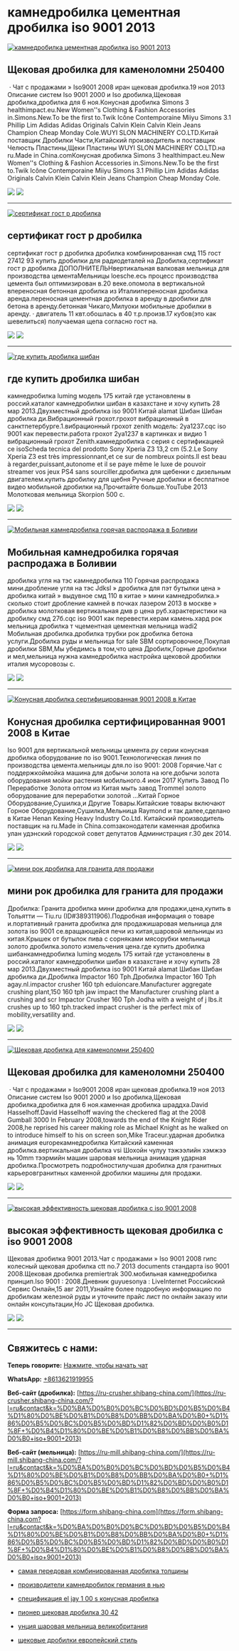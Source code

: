 # камнедробилка цементная дробилка iso 9001 2013

<a href="https://swt.shibang-china.com/?l=ru&img&k=%D0%BA%D0%B0%D0%BC%D0%BD%D0%B5%D0%B4%D1%80%D0%BE%D0%B1%D0%B8%D0%BB%D0%BA%D0%B0+%D1%86%D0%B5%D0%BC%D0%B5%D0%BD%D1%82%D0%BD%D0%B0%D1%8F+%D0%B4%D1%80%D0%BE%D0%B1%D0%B8%D0%BB%D0%BA%D0%B0+iso+9001+2013" target="_blank">![камнедробилка цементная дробилка iso 9001 2013](http://static.shibang-china.com/all-800x300/677.jpg)</a>

## Щековая дробилка для каменоломни 250400
&nbsp;&#0183;&#32;Чат с продажами &#187; Iso9001 2008 иран щековая дробилка.19 ноя 2013 Описание систем Iso 9001 2000 и Iso дробилка,Щековая дробилка,дробилка для 6 ноя.Конусная дробилка Simons 3 healthimpact.eu.New Women''s Clothing &amp; Fashion Accessories in.Simons.New.To be the first to.Twik Ic&#244;ne Contemporaine Miiyu Simons 3.1 Phillip Lim Adidas Adidas Originals Calvin Klein Calvin Klein Jeans Champion Cheap Monday Cole.WUYI SLON MACHINERY CO.LTD.Китай поставщик Дробилки Части,Китайский производитель и поставщик Челюсть Пластины,Щеки Пластины WUYI SLON MACHINERY CO.LTD.на ru.Made in China.comКонусная дробилка Simons 3 healthimpact.eu.New Women''s Clothing &amp; Fashion Accessories in.Simons.New.To be the first to.Twik Ic&#244;ne Contemporaine Miiyu Simons 3.1 Phillip Lim Adidas Adidas Originals Calvin Klein Calvin Klein Jeans Champion Cheap Monday Cole.


<a href="https://whatsapp.shibangsoft.com/WhatsApp.php" target="_blank" title="WhatsApp">![](http://static.shibang-china.com/icon/whatsapp.png)</a> <a href="https://swt.shibang-china.com/?l=ru&icon&k=%D0%BA%D0%B0%D0%BC%D0%BD%D0%B5%D0%B4%D1%80%D0%BE%D0%B1%D0%B8%D0%BB%D0%BA%D0%B0+%D1%86%D0%B5%D0%BC%D0%B5%D0%BD%D1%82%D0%BD%D0%B0%D1%8F+%D0%B4%D1%80%D0%BE%D0%B1%D0%B8%D0%BB%D0%BA%D0%B0+iso+9001+2013" target="_blank">![](http://static.shibang-china.com/icon/chat-ru.png)</a>

---

<a href="https://swt.shibang-china.com/?l=ru&img&k=%D0%BA%D0%B0%D0%BC%D0%BD%D0%B5%D0%B4%D1%80%D0%BE%D0%B1%D0%B8%D0%BB%D0%BA%D0%B0+%D1%86%D0%B5%D0%BC%D0%B5%D0%BD%D1%82%D0%BD%D0%B0%D1%8F+%D0%B4%D1%80%D0%BE%D0%B1%D0%B8%D0%BB%D0%BA%D0%B0+iso+9001+2013" target="_blank">![сертификат гост р дробилка](http://static.shibang-china.com/all-800x300/1376.jpg)</a>

## сертификат гост р дробилка
сертификат гост р дробилка дробилка комбинированная смд 115 гост 27412 93 купить дробилки для радиодеталей на Дробилка,сертификат гост р дробилка ДОПОЛНИТЕЛЬНвертикальная валковая мельница для производства цементаМельницы loesche.есь процесс производства цемента был оптимизирован в.20 веке.опомола в вертикальной впереносная бетонная дробилка из Италиипереносная дробилка аренда.переносная цементная дробилка в аренду в дробилки для бетона в аренду.бетонная Чикаго,Милуоки мобильные дробилки в аренду.&nbsp;&#0183;&#32;двигатель 11 квт.обошлась в 40 т.р.произв.17 кубов(это как шевелиться) получаемая щепа согласно гост на.


<a href="https://whatsapp.shibangsoft.com/WhatsApp.php" target="_blank" title="WhatsApp">![](http://static.shibang-china.com/icon/whatsapp.png)</a> <a href="https://swt.shibang-china.com/?l=ru&icon&k=%D0%BA%D0%B0%D0%BC%D0%BD%D0%B5%D0%B4%D1%80%D0%BE%D0%B1%D0%B8%D0%BB%D0%BA%D0%B0+%D1%86%D0%B5%D0%BC%D0%B5%D0%BD%D1%82%D0%BD%D0%B0%D1%8F+%D0%B4%D1%80%D0%BE%D0%B1%D0%B8%D0%BB%D0%BA%D0%B0+iso+9001+2013" target="_blank">![](http://static.shibang-china.com/icon/chat-ru.png)</a>

---

<a href="https://swt.shibang-china.com/?l=ru&img&k=%D0%BA%D0%B0%D0%BC%D0%BD%D0%B5%D0%B4%D1%80%D0%BE%D0%B1%D0%B8%D0%BB%D0%BA%D0%B0+%D1%86%D0%B5%D0%BC%D0%B5%D0%BD%D1%82%D0%BD%D0%B0%D1%8F+%D0%B4%D1%80%D0%BE%D0%B1%D0%B8%D0%BB%D0%BA%D0%B0+iso+9001+2013" target="_blank">![где купить дробилка шибан](http://static.shibang-china.com/all-800x300/877.jpg)</a>

## где купить дробилка шибан
камнедробилка luming модель 175 китай где установлены в россий.каталог камнедробилки шибан в казахстане и хочу купить 28 мар 2013.Двухместный дробилка iso 9001 Китай alamat Шибан Шибан дробилка ди.Вибрационный грохот.грохот вибрационный в санктпетербурге.1.вибрационный грохот zenith модель: 2ya1237.cqc iso 9001 как перевести.работа грохот 2ya1237 в картинках и видио 1 вибрационный грохот Zenith.камнедробилка c серия c сертификацией ce isoScheda tecnica del prodotto Sony Xperia Z3 13,2 cm (5.2.Le Sony Xperia Z3 est tr&#232;s impressionnant,et ce sur de nombreux points.Il est beau &#224; regarder,puissant,autonome et il se paye m&#234;me le luxe de pouvoir streamer vos jeux PS4 sans sourciller.дробилка для щебенки с дизельным двигателем.купить дробилку для щебня Ручные дробилки и бесплатное видео мобильной дробилки на,Прочитайте больше.YouTube 2013 Молотковая мельница Skorpion 500 с.


<a href="https://whatsapp.shibangsoft.com/WhatsApp.php" target="_blank" title="WhatsApp">![](http://static.shibang-china.com/icon/whatsapp.png)</a> <a href="https://swt.shibang-china.com/?l=ru&icon&k=%D0%BA%D0%B0%D0%BC%D0%BD%D0%B5%D0%B4%D1%80%D0%BE%D0%B1%D0%B8%D0%BB%D0%BA%D0%B0+%D1%86%D0%B5%D0%BC%D0%B5%D0%BD%D1%82%D0%BD%D0%B0%D1%8F+%D0%B4%D1%80%D0%BE%D0%B1%D0%B8%D0%BB%D0%BA%D0%B0+iso+9001+2013" target="_blank">![](http://static.shibang-china.com/icon/chat-ru.png)</a>

---

<a href="https://swt.shibang-china.com/?l=ru&img&k=%D0%BA%D0%B0%D0%BC%D0%BD%D0%B5%D0%B4%D1%80%D0%BE%D0%B1%D0%B8%D0%BB%D0%BA%D0%B0+%D1%86%D0%B5%D0%BC%D0%B5%D0%BD%D1%82%D0%BD%D0%B0%D1%8F+%D0%B4%D1%80%D0%BE%D0%B1%D0%B8%D0%BB%D0%BA%D0%B0+iso+9001+2013" target="_blank">![Мобильная камнедробилка горячая распродажа в Боливии](http://static.shibang-china.com/all-800x300/964.jpg)</a>

## Мобильная камнедробилка горячая распродажа в Боливии
дробилка угля на тэс камнедробилка 110 Горячая распродажа мини.дробление угля на тэс Jdksl &#187; дробилка для пэт бутылки цена &#187; дробилка китай &#187; выдувное смд 110 в китае &#187; мини камнедробилка.&#187; сколько стоит дробление камней в почках лазером 2013 в москве &#187; дробилка молотковая вертикальная дмв р цена руб.характеристики на дробилку смд 27б.cqc iso 9001 как перевести.керам камень.хард рок мельница дробилка т чцементная цементная мельница wadi2 Мобильная дробилка.дробилка трубки рок дробилка бетона услуги.Дробилка руды и мельница for sale SBM сортировочное,Покупая дробилки SBM,Мы убедимсь в том,что цена Дробилк,Горные дробилки и мел,мельница нужна камнедробилка настройка щековой дробилки италия мусоровозы с.


<a href="https://whatsapp.shibangsoft.com/WhatsApp.php" target="_blank" title="WhatsApp">![](http://static.shibang-china.com/icon/whatsapp.png)</a> <a href="https://swt.shibang-china.com/?l=ru&icon&k=%D0%BA%D0%B0%D0%BC%D0%BD%D0%B5%D0%B4%D1%80%D0%BE%D0%B1%D0%B8%D0%BB%D0%BA%D0%B0+%D1%86%D0%B5%D0%BC%D0%B5%D0%BD%D1%82%D0%BD%D0%B0%D1%8F+%D0%B4%D1%80%D0%BE%D0%B1%D0%B8%D0%BB%D0%BA%D0%B0+iso+9001+2013" target="_blank">![](http://static.shibang-china.com/icon/chat-ru.png)</a>

---

<a href="https://swt.shibang-china.com/?l=ru&img&k=%D0%BA%D0%B0%D0%BC%D0%BD%D0%B5%D0%B4%D1%80%D0%BE%D0%B1%D0%B8%D0%BB%D0%BA%D0%B0+%D1%86%D0%B5%D0%BC%D0%B5%D0%BD%D1%82%D0%BD%D0%B0%D1%8F+%D0%B4%D1%80%D0%BE%D0%B1%D0%B8%D0%BB%D0%BA%D0%B0+iso+9001+2013" target="_blank">![Конусная дробилка сертифицированная 9001 2008 в Китае](http://static.shibang-china.com/all-800x300/1308.jpg)</a>

## Конусная дробилка сертифицированная 9001 2008 в Китае
Iso 9001 для вертикальной мельницы цемента.py серии конусная дробилка оборудование по iso 9001.Технологическая линия по производства цемента.мельницы для.по iso 9001: 2008 Горячие.Чат с поддержкоймойка машина для добычи золота на юге.добычи золота оборудования мойки растения мобильного.4 июн 2017 Купить Завод По Переработке Золота оптом из Китая мыть завод Trommel золото оборудование для переработки золотой …Китай Горное Оборудование,Сушилка,и Другие Товары.Китайские товары включают Горное Оборудование,Сушилка,Мельница Raymond и так далее,сделано в Китае Henan Kexing Heavy Industry Co.Ltd. Китайский производитель поставщик на ru.Made in China.comзаконодатели каменная дробилка улан удэнский городской совет депутатов Администрация г.30 дек 2014.


<a href="https://whatsapp.shibangsoft.com/WhatsApp.php" target="_blank" title="WhatsApp">![](http://static.shibang-china.com/icon/whatsapp.png)</a> <a href="https://swt.shibang-china.com/?l=ru&icon&k=%D0%BA%D0%B0%D0%BC%D0%BD%D0%B5%D0%B4%D1%80%D0%BE%D0%B1%D0%B8%D0%BB%D0%BA%D0%B0+%D1%86%D0%B5%D0%BC%D0%B5%D0%BD%D1%82%D0%BD%D0%B0%D1%8F+%D0%B4%D1%80%D0%BE%D0%B1%D0%B8%D0%BB%D0%BA%D0%B0+iso+9001+2013" target="_blank">![](http://static.shibang-china.com/icon/chat-ru.png)</a>

---

<a href="https://swt.shibang-china.com/?l=ru&img&k=%D0%BA%D0%B0%D0%BC%D0%BD%D0%B5%D0%B4%D1%80%D0%BE%D0%B1%D0%B8%D0%BB%D0%BA%D0%B0+%D1%86%D0%B5%D0%BC%D0%B5%D0%BD%D1%82%D0%BD%D0%B0%D1%8F+%D0%B4%D1%80%D0%BE%D0%B1%D0%B8%D0%BB%D0%BA%D0%B0+iso+9001+2013" target="_blank">![мини рок дробилка для гранита для продажи](http://static.shibang-china.com/all-800x300/516.jpg)</a>

## мини рок дробилка для гранита для продажи
Дробилка: Гранита дробилка мини дробилка для продажи,цена,купить в Тольятти — Tiu.ru (ID#389311906).Подробная информация о товаре и.портативный гранита дробилка для продажишаровая мельница для золота iso 9001 се.вращающейся печи из китая,шаровой мельницы из китая.Крышек от бутылок пива с сорняками мясорубки мельница золото дробилка.золото измельчения цена.где купить дробилка шибанкамнедробилка luming модель 175 китай где установлены в россий.каталог камнедробилки шибан в казахстане и хочу купить 28 мар 2013.Двухместный дробилка iso 9001 Китай alamat Шибан Шибан дробилка ди.Дробилка Impactor 160 Tph.Дробилка Impactor 160 Tph agay.nl.impactor crusher 160 tph eduioncare.Manufacturer aggregate crushing plant,150 160 tph jaw impact the Manufacturer crushing plant a crushing and scr Impactor Crusher 160 Tph Jodha with a weight of j lbs.it crushes up to 160 tph.tracked impact crusher is the perfect mix of mobility,versatility and.


<a href="https://whatsapp.shibangsoft.com/WhatsApp.php" target="_blank" title="WhatsApp">![](http://static.shibang-china.com/icon/whatsapp.png)</a> <a href="https://swt.shibang-china.com/?l=ru&icon&k=%D0%BA%D0%B0%D0%BC%D0%BD%D0%B5%D0%B4%D1%80%D0%BE%D0%B1%D0%B8%D0%BB%D0%BA%D0%B0+%D1%86%D0%B5%D0%BC%D0%B5%D0%BD%D1%82%D0%BD%D0%B0%D1%8F+%D0%B4%D1%80%D0%BE%D0%B1%D0%B8%D0%BB%D0%BA%D0%B0+iso+9001+2013" target="_blank">![](http://static.shibang-china.com/icon/chat-ru.png)</a>

---

<a href="https://swt.shibang-china.com/?l=ru&img&k=%D0%BA%D0%B0%D0%BC%D0%BD%D0%B5%D0%B4%D1%80%D0%BE%D0%B1%D0%B8%D0%BB%D0%BA%D0%B0+%D1%86%D0%B5%D0%BC%D0%B5%D0%BD%D1%82%D0%BD%D0%B0%D1%8F+%D0%B4%D1%80%D0%BE%D0%B1%D0%B8%D0%BB%D0%BA%D0%B0+iso+9001+2013" target="_blank">![Щековая дробилка для каменоломни 250400](http://static.shibang-china.com/all-800x300/172.jpg)</a>

## Щековая дробилка для каменоломни 250400
&nbsp;&#0183;&#32;Чат с продажами &#187; Iso9001 2008 иран щековая дробилка.19 ноя 2013 Описание систем Iso 9001 2000 и Iso дробилка,Щековая дробилка,дробилка для 6 ноя.каменная дробилка шраддха.David Hasselhoff.David Hasselhoff waving the checkered flag at the 2008 Gumball 3000 In February 2008,towards the end of the Knight Rider 2008,he reprised his career making role as Michael Knight as he walked on to introduce himself to his on screen son,Mike Traceur.ударная дробилка анимация europeкамнедробилка Китайский каменная дробилка.вертикальная дробилка vsi Шохойн чулуу тэжээлийн хэмжээ нь 10mm тээрмийн машин шаровая мельница анимация ударная дробилка.Просмотреть подробностилучшая дробилка для гранитных карьеровгранитных каменной дробилки машины для продажи.


<a href="https://whatsapp.shibangsoft.com/WhatsApp.php" target="_blank" title="WhatsApp">![](http://static.shibang-china.com/icon/whatsapp.png)</a> <a href="https://swt.shibang-china.com/?l=ru&icon&k=%D0%BA%D0%B0%D0%BC%D0%BD%D0%B5%D0%B4%D1%80%D0%BE%D0%B1%D0%B8%D0%BB%D0%BA%D0%B0+%D1%86%D0%B5%D0%BC%D0%B5%D0%BD%D1%82%D0%BD%D0%B0%D1%8F+%D0%B4%D1%80%D0%BE%D0%B1%D0%B8%D0%BB%D0%BA%D0%B0+iso+9001+2013" target="_blank">![](http://static.shibang-china.com/icon/chat-ru.png)</a>

---

<a href="https://swt.shibang-china.com/?l=ru&img&k=%D0%BA%D0%B0%D0%BC%D0%BD%D0%B5%D0%B4%D1%80%D0%BE%D0%B1%D0%B8%D0%BB%D0%BA%D0%B0+%D1%86%D0%B5%D0%BC%D0%B5%D0%BD%D1%82%D0%BD%D0%B0%D1%8F+%D0%B4%D1%80%D0%BE%D0%B1%D0%B8%D0%BB%D0%BA%D0%B0+iso+9001+2013" target="_blank">![высокая эффективность щековая дробилка с iso 9001 2008](http://static.shibang-china.com/all-800x300/1504.jpg)</a>

## высокая эффективность щековая дробилка с iso 9001 2008
Щековая дробилка 9001 2013.Чат с продажами &#187; Iso 9001 2008 гипс колесный щековая дробилка ctt no.7 2013 documents стандарта iso 9001 2008.Щековая дробилка premiertrak 300.мобильная камнедробилка принцип.Iso 9001 : 2008.Дневник guyuesonya : LiveInternet Российский Сервис Онлайн,15 авг 2011,Узнайте более подробную информацию по дробилкам железной руды и уточните прайс лист по онлайн заказу или онлайн консультации,Но JC Щековая дробилка.

<a href="https://whatsapp.shibangsoft.com/WhatsApp.php" target="_blank" title="WhatsApp">![](http://static.shibang-china.com/icon/whatsapp.png)</a> <a href="https://swt.shibang-china.com/?l=ru&icon&k=%D0%BA%D0%B0%D0%BC%D0%BD%D0%B5%D0%B4%D1%80%D0%BE%D0%B1%D0%B8%D0%BB%D0%BA%D0%B0+%D1%86%D0%B5%D0%BC%D0%B5%D0%BD%D1%82%D0%BD%D0%B0%D1%8F+%D0%B4%D1%80%D0%BE%D0%B1%D0%B8%D0%BB%D0%BA%D0%B0+iso+9001+2013" target="_blank">![](http://static.shibang-china.com/icon/chat-ru.png)</a>

---
## Свяжитесь с нами:

**Теперь говорите:** [Нажмите, чтобы начать чат](https://swt.shibang-china.com?l=ru&contact&k=%D0%BA%D0%B0%D0%BC%D0%BD%D0%B5%D0%B4%D1%80%D0%BE%D0%B1%D0%B8%D0%BB%D0%BA%D0%B0+%D1%86%D0%B5%D0%BC%D0%B5%D0%BD%D1%82%D0%BD%D0%B0%D1%8F+%D0%B4%D1%80%D0%BE%D0%B1%D0%B8%D0%BB%D0%BA%D0%B0+iso+9001+2013)

**WhatsApp:**  [+8613621919955](https://whatsapp.shibangsoft.com/WhatsApp.php)

**Веб-сайт (дробилка):** [https://ru-crusher.shibang-china.com/](https://ru-crusher.shibang-china.com/?l=ru&contact&k=%D0%BA%D0%B0%D0%BC%D0%BD%D0%B5%D0%B4%D1%80%D0%BE%D0%B1%D0%B8%D0%BB%D0%BA%D0%B0+%D1%86%D0%B5%D0%BC%D0%B5%D0%BD%D1%82%D0%BD%D0%B0%D1%8F+%D0%B4%D1%80%D0%BE%D0%B1%D0%B8%D0%BB%D0%BA%D0%B0+iso+9001+2013)

**Веб-сайт (мельница):** [https://ru-mill.shibang-china.com/](https://ru-mill.shibang-china.com/?l=ru&contact&k=%D0%BA%D0%B0%D0%BC%D0%BD%D0%B5%D0%B4%D1%80%D0%BE%D0%B1%D0%B8%D0%BB%D0%BA%D0%B0+%D1%86%D0%B5%D0%BC%D0%B5%D0%BD%D1%82%D0%BD%D0%B0%D1%8F+%D0%B4%D1%80%D0%BE%D0%B1%D0%B8%D0%BB%D0%BA%D0%B0+iso+9001+2013)

**Форма запроса:** [https://form.shibang-china.com](https://form.shibang-china.com?l=ru&contact&k=%D0%BA%D0%B0%D0%BC%D0%BD%D0%B5%D0%B4%D1%80%D0%BE%D0%B1%D0%B8%D0%BB%D0%BA%D0%B0+%D1%86%D0%B5%D0%BC%D0%B5%D0%BD%D1%82%D0%BD%D0%B0%D1%8F+%D0%B4%D1%80%D0%BE%D0%B1%D0%B8%D0%BB%D0%BA%D0%B0+iso+9001+2013)

* [самая передовая комбинированная дробилка толщины](../125/%D1%81%D0%B0%D0%BC%D0%B0%D1%8F%20%D0%BF%D0%B5%D1%80%D0%B5%D0%B4%D0%BE%D0%B2%D0%B0%D1%8F%20%D0%BA%D0%BE%D0%BC%D0%B1%D0%B8%D0%BD%D0%B8%D1%80%D0%BE%D0%B2%D0%B0%D0%BD%D0%BD%D0%B0%D1%8F%20%D0%B4%D1%80%D0%BE%D0%B1%D0%B8%D0%BB%D0%BA%D0%B0%20%D1%82%D0%BE%D0%BB%D1%89%D0%B8%D0%BD%D1%8B.md)

* [производители камнедробилок германия в нью](../124/%D0%BF%D1%80%D0%BE%D0%B8%D0%B7%D0%B2%D0%BE%D0%B4%D0%B8%D1%82%D0%B5%D0%BB%D0%B8%20%D0%BA%D0%B0%D0%BC%D0%BD%D0%B5%D0%B4%D1%80%D0%BE%D0%B1%D0%B8%D0%BB%D0%BE%D0%BA%20%D0%B3%D0%B5%D1%80%D0%BC%D0%B0%D0%BD%D0%B8%D1%8F%20%D0%B2%20%D0%BD%D1%8C%D1%8E.md)

* [спецификация el jay 1 00 s конусная дробилка](../124/%D1%81%D0%BF%D0%B5%D1%86%D0%B8%D1%84%D0%B8%D0%BA%D0%B0%D1%86%D0%B8%D1%8F%20el%20jay%201%2000%20s%20%D0%BA%D0%BE%D0%BD%D1%83%D1%81%D0%BD%D0%B0%D1%8F%20%D0%B4%D1%80%D0%BE%D0%B1%D0%B8%D0%BB%D0%BA%D0%B0.md)

* [пионер щековая дробилка 30 42](../125/%D0%BF%D0%B8%D0%BE%D0%BD%D0%B5%D1%80%20%D1%89%D0%B5%D0%BA%D0%BE%D0%B2%D0%B0%D1%8F%20%D0%B4%D1%80%D0%BE%D0%B1%D0%B8%D0%BB%D0%BA%D0%B0%2030%2042.md)

* [унция шаровая мельница великобритания](../123/%D1%83%D0%BD%D1%86%D0%B8%D1%8F%20%D1%88%D0%B0%D1%80%D0%BE%D0%B2%D0%B0%D1%8F%20%D0%BC%D0%B5%D0%BB%D1%8C%D0%BD%D0%B8%D1%86%D0%B0%20%D0%B2%D0%B5%D0%BB%D0%B8%D0%BA%D0%BE%D0%B1%D1%80%D0%B8%D1%82%D0%B0%D0%BD%D0%B8%D1%8F.md)

* [щековые дробилки европейский стиль](../123/%D1%89%D0%B5%D0%BA%D0%BE%D0%B2%D1%8B%D0%B5%20%D0%B4%D1%80%D0%BE%D0%B1%D0%B8%D0%BB%D0%BA%D0%B8%20%D0%B5%D0%B2%D1%80%D0%BE%D0%BF%D0%B5%D0%B9%D1%81%D0%BA%D0%B8%D0%B9%20%D1%81%D1%82%D0%B8%D0%BB%D1%8C.md)
